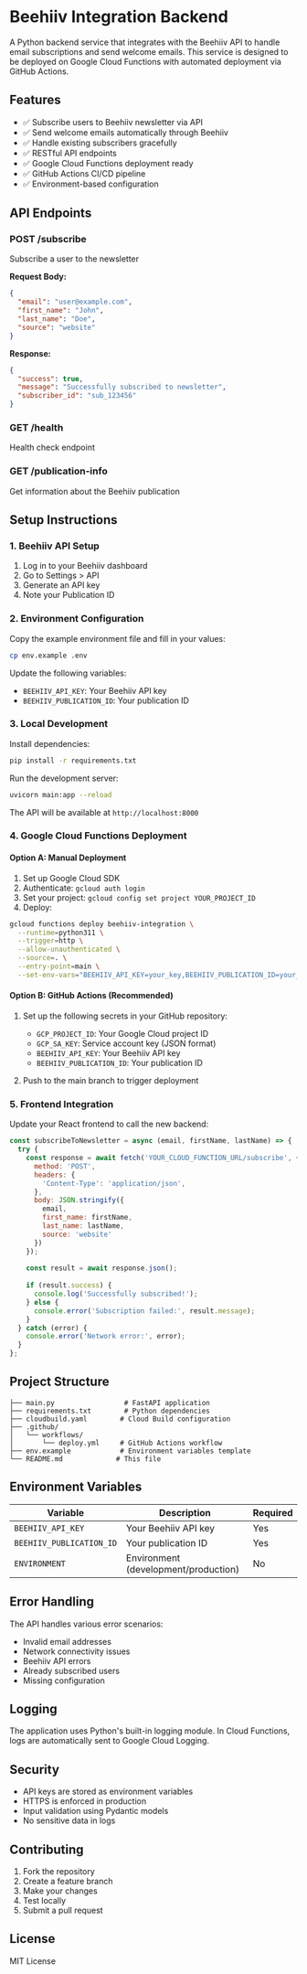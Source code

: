 # Beehiiv Integration Backend

A Python backend service that integrates with the Beehiiv API to handle email subscriptions and send welcome emails. This service is designed to be deployed on Google Cloud Functions with automated deployment via GitHub Actions.

## Features

- ✅ Subscribe users to Beehiiv newsletter via API
- ✅ Send welcome emails automatically through Beehiiv
- ✅ Handle existing subscribers gracefully
- ✅ RESTful API endpoints
- ✅ Google Cloud Functions deployment ready
- ✅ GitHub Actions CI/CD pipeline
- ✅ Environment-based configuration

## API Endpoints

### POST /subscribe
Subscribe a user to the newsletter

**Request Body:**
```json
{
  "email": "user@example.com",
  "first_name": "John",
  "last_name": "Doe",
  "source": "website"
}
```

**Response:**
```json
{
  "success": true,
  "message": "Successfully subscribed to newsletter",
  "subscriber_id": "sub_123456"
}
```

### GET /health
Health check endpoint

### GET /publication-info
Get information about the Beehiiv publication

## Setup Instructions

### 1. Beehiiv API Setup

1. Log in to your Beehiiv dashboard
2. Go to Settings > API
3. Generate an API key
4. Note your Publication ID

### 2. Environment Configuration

Copy the example environment file and fill in your values:

```bash
cp env.example .env
```

Update the following variables:
- `BEEHIIV_API_KEY`: Your Beehiiv API key
- `BEEHIIV_PUBLICATION_ID`: Your publication ID

### 3. Local Development

Install dependencies:
```bash
pip install -r requirements.txt
```

Run the development server:
```bash
uvicorn main:app --reload
```

The API will be available at `http://localhost:8000`

### 4. Google Cloud Functions Deployment

#### Option A: Manual Deployment

1. Set up Google Cloud SDK
2. Authenticate: `gcloud auth login`
3. Set your project: `gcloud config set project YOUR_PROJECT_ID`
4. Deploy:
```bash
gcloud functions deploy beehiiv-integration \
  --runtime=python311 \
  --trigger=http \
  --allow-unauthenticated \
  --source=. \
  --entry-point=main \
  --set-env-vars="BEEHIIV_API_KEY=your_key,BEEHIIV_PUBLICATION_ID=your_id"
```

#### Option B: GitHub Actions (Recommended)

1. Set up the following secrets in your GitHub repository:
   - `GCP_PROJECT_ID`: Your Google Cloud project ID
   - `GCP_SA_KEY`: Service account key (JSON format)
   - `BEEHIIV_API_KEY`: Your Beehiiv API key
   - `BEEHIIV_PUBLICATION_ID`: Your publication ID

2. Push to the main branch to trigger deployment

### 5. Frontend Integration

Update your React frontend to call the new backend:

```javascript
const subscribeToNewsletter = async (email, firstName, lastName) => {
  try {
    const response = await fetch('YOUR_CLOUD_FUNCTION_URL/subscribe', {
      method: 'POST',
      headers: {
        'Content-Type': 'application/json',
      },
      body: JSON.stringify({
        email,
        first_name: firstName,
        last_name: lastName,
        source: 'website'
      })
    });
    
    const result = await response.json();
    
    if (result.success) {
      console.log('Successfully subscribed!');
    } else {
      console.error('Subscription failed:', result.message);
    }
  } catch (error) {
    console.error('Network error:', error);
  }
};
```

## Project Structure

```
├── main.py                 # FastAPI application
├── requirements.txt        # Python dependencies
├── cloudbuild.yaml        # Cloud Build configuration
├── .github/
│   └── workflows/
│       └── deploy.yml     # GitHub Actions workflow
├── env.example            # Environment variables template
└── README.md             # This file
```

## Environment Variables

| Variable | Description | Required |
|----------|-------------|----------|
| `BEEHIIV_API_KEY` | Your Beehiiv API key | Yes |
| `BEEHIIV_PUBLICATION_ID` | Your publication ID | Yes |
| `ENVIRONMENT` | Environment (development/production) | No |

## Error Handling

The API handles various error scenarios:

- Invalid email addresses
- Network connectivity issues
- Beehiiv API errors
- Already subscribed users
- Missing configuration

## Logging

The application uses Python's built-in logging module. In Cloud Functions, logs are automatically sent to Google Cloud Logging.

## Security

- API keys are stored as environment variables
- HTTPS is enforced in production
- Input validation using Pydantic models
- No sensitive data in logs

## Contributing

1. Fork the repository
2. Create a feature branch
3. Make your changes
4. Test locally
5. Submit a pull request

## License

MIT License
